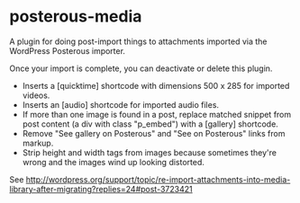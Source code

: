 posterous-media
===============

A plugin for doing post-import things to attachments imported via the WordPress Posterous importer.

Once your import is complete, you can deactivate or delete this plugin.

* Inserts a [quicktime] shortcode with dimensions 500 x 285 for imported videos.
* Inserts an [audio] shortcode for imported audio files.
* If more than one image is found in a post, replace matched snippet from post content (a div with class "p_embed") with a [gallery] shortcode.
* Remove "See gallery on Posterous" and "See on Posterous" links from markup.
* Strip height and width tags from images because sometimes they're wrong and the images wind up looking distorted.

See http://wordpress.org/support/topic/re-import-attachments-into-media-library-after-migrating?replies=24#post-3723421
